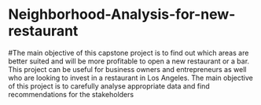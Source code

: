 # Neighborhood-Analysis-for-new-restaurant
#The main objective of this capstone project is to find out which areas are 
better suited and will be more profitable to open a new restaurant or a bar. 
This project can be useful for business owners and entrepreneurs as well who 
are looking to invest in a restaurant in Los Angeles. The main objective of this 
project is to carefully analyse appropriate data and find recommendations for 
the stakeholders
